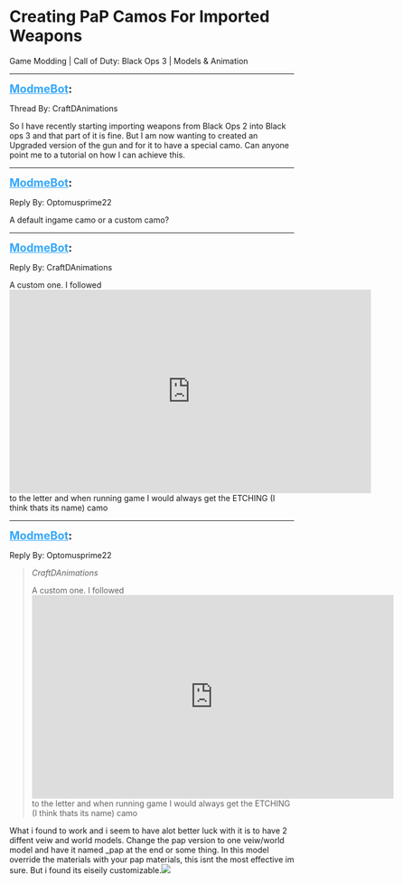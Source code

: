 # Creating PaP Camos For Imported Weapons
Game Modding | Call of Duty: Black Ops 3 | Models & Animation

---
<strong style="font-size: 1.4em;"><span style="text-decoration: underline;text-decoration-color: #34a7f9;"><span style="color:#34a7f9;">ModmeBot</span></span>:</strong>

<p>Thread By: CraftDAnimations<br /><p style="text-align:left;">So I have recently starting importing weapons from Black Ops 2 into Black ops 3 and that part of it is fine.  But I am now wanting to created an Upgraded version of the gun and for it to have a special camo.  Can anyone point me to a tutorial on how I can achieve this.</p></p>

---
<strong style="font-size: 1.4em;"><span style="text-decoration: underline;text-decoration-color: #34a7f9;"><span style="color:#34a7f9;">ModmeBot</span></span>:</strong>

<p>Reply By: Optomusprime22<br /><p style="text-align:left;">A default ingame camo or a custom camo?</p></p>

---
<strong style="font-size: 1.4em;"><span style="text-decoration: underline;text-decoration-color: #34a7f9;"><span style="color:#34a7f9;">ModmeBot</span></span>:</strong>

<p>Reply By: CraftDAnimations<br /><p style="text-align:left;">A custom one.  I followed <iframe type="text/html" width="640" height="360" src="https://www.youtube.com/embed/yK7zmhyFTp4" frameborder="0"></iframe> to the letter and when running game I would always get the ETCHING (I think thats its name) camo</p></p>

---
<strong style="font-size: 1.4em;"><span style="text-decoration: underline;text-decoration-color: #34a7f9;"><span style="color:#34a7f9;">ModmeBot</span></span>:</strong>

<p>Reply By: Optomusprime22<br /><blockquote><em>CraftDAnimations</em><p style="text-align:left;">A custom one.  I followed <iframe type="text/html" width="640" height="360" src="https://www.youtube.com/embed/yK7zmhyFTp4" frameborder="0"></iframe> to the letter and when running game I would always get the ETCHING (I think thats its name) camo</p></blockquote><p style="text-align:left;">What i found to work and i seem to have alot better luck with it is to have 2 diffent veiw and world models. Change the pap version to one veiw/world model and have it named _pap at the end or some thing. In this model override the materials with your pap materials, this isnt the most effective im sure. But i found its eiseily customizable.<img style="max-width: 500px;" src="http://i.imgur.com/C8RXKtE.png"></p></p>
